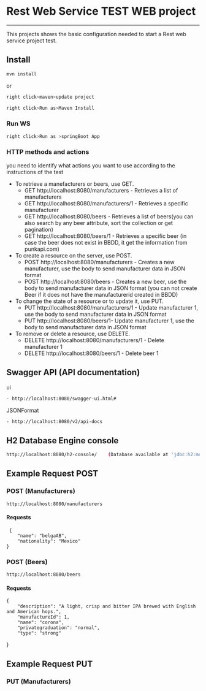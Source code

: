 # Rest Web Service TEST WEB project
------------------------------------------------------

This projects shows the basic configuration needed to start a Rest web service project test. 

## Install
```sh 
mvn install
````
or 
```sh 
right click>maven>update project 

right click>Run as>Maven Install
````
### Run WS
```sh 
right click>Run as >springBoot App 
````

### HTTP methods and actions
 
 you need to identify what actions you want to use according to the instructions of the test

* To retrieve a manefacturers or  beers, use GET.
  * GET http://localhost:8080/manufacturers  - Retrieves a list of manufacturers
  * GET http://localhost:8080/manufacturers/1  - Retrieves a specific manufacturer
  * GET http://localhost:8080/beers - Retrieves a list of beers(you can also search by any beer attribute, sort the collection or get pagination)
  * GET http://localhost:8080/beers/1 - Retrieves a specific beer (in case the beer does not exist in BBDD, it get the information from punkapi.com) 
* To create a resource on the server, use POST.
  * POST http://localhost:8080/manufacturers - Creates a new manufacturer, use the body to send manufacturer data in JSON format 
  * POST http://localhost:8080/beers - Creates a new beer, use the body to send manufacturer data in JSON format (you can not create Beer if it does not have the manufacturerid created in BBDD)
* To change the state of a resource or to update it, use PUT.
  * PUT http://localhost:8080/manufacturers/1  - Update manufacturer 1, use the body to send manufacturer data in JSON format 
  * PUT http://localhost:8080/beers/1- Update manufacturer 1, use the body to send manufacturer data in JSON format 
* To remove or delete a resource, use DELETE.
  * DELETE http://localhost:8080/manufacturers/1  - Delete manufacturer 1 
  * DELETE http://localhost:8080/beers/1  - Delete beer 1 

## Swagger API (API documentation)
ui
```sh
- http://localhost:8080/swagger-ui.html#
````
JSONFormat
```sh
- http://localhost:8080/v2/api-docs
````
## H2 Database Engine console
```sh
http://localhost:8080/h2-console/    (Database available at 'jdbc:h2:mem:testdb')
````

## Example Request POST 
### POST (Manufacturers)                                                                                                                 
	http://localhost:8080/manufacturers
 #### Requests
     {
        "name": "belgaAB",
        "nationality": "Mexico"
    }
### POST (Beers)                                                                                                                 
	http://localhost:8080/beers
 #### Requests
    {
        "description": "A light, crisp and bitter IPA brewed with English and American hops.",
        "manufactureId": 1,
        "name": "corona",
        "privategraduation": "normal",
        "type": "strong"
}
## Example Request PUT 
### PUT (Manufacturers)                                                                                                                 
